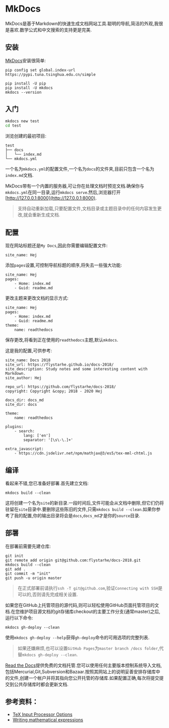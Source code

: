 # MkDocs
MkDocs是基于Markdown的快速生成文档网站工具.聪明的导航,简洁的外观,我很是喜欢.数学公式和中文搜索的支持更是完美.

## 安装
[MkDocs](http://www.mkdocs.org/)安装很简单:
```
pip config set global.index-url https://pypi.tuna.tsinghua.edu.cn/simple

pip install -U pip
pip install -U mkdocs
mkdocs --version
```

## 入门
```bash
mkdocs new test
cd test
```

浏览创建的最初项目:
```
test
├── docs
│   └── index.md
└── mkdocs.yml
```

一个名为`mkdocs.yml`的配置文件,一个名为`docs`的文件夹,目前只包含一个名为`index.md`文档.

MkDocs带有一个内置的服务器,可让你在处理文档时预览文档.确保你与`mkdocs.yml`在同一目录,运行`mkdocs serve`.然后,浏览器打开[http://127.0.0.1:8000](http://127.0.0.1:8000).

>支持自动重新加载,只要配置文件,文档目录或主题目录中的任何内容发生更改,就会重新生成文档.

## 配置
现在网站标题还是`My Docs`,因此你需要编辑配置文件:
```
site_name: Hej
```

添加`pages`设置,可控制导航标题的顺序,将失去一些强大功能:
```
site_name: Hej
pages:
    - Home: index.md
    - Guid: readme.md
```

更改主题来更改文档的显示方式:
```
site_name: Hej
pages:
    - Home: index.md
    - Guid: readme.md
theme:
    name: readthedocs
```

保存更改,将看到正在使用的`readthedocs`主题,默认`mkdocs`.

这是我的配置,可供参考:
```
site_name: Docs 2018
site_url: https://flystarhe.github.io/docs-2018/
site_description: Study notes and some interesting content with Markdown.
site_author: Hej

repo_url: https://github.com/flystarhe/docs-2018/
copyright: Copyright &copy; 2018 - 2020 Hej

docs_dir: docs_md
site_dir: docs

theme:
    name: readthedocs

plugins:
    - search:
        lang: ['en']
        separator: '[\s\-\.]+'

extra_javascript:
    - https://cdn.jsdelivr.net/npm/mathjax@3/es5/tex-mml-chtml.js
```

## 编译
看起来不错,您已准备好部署.首先建立文档:
```
mkdocs build --clean
```

这将创建一个名为`site`的新目录.一段时间后,文件可能会从文档中删除,但它们仍将驻留在`site`目录中.要删除这些陈旧的文件,只需`mkdocs build --clean`.如果你参考了我的配置,你的输出目录将会是`docs`,`docs_md`才是你的`source`目录.

## 部署
在部署前需要先建仓库:
```
git init
git remote add origin git@github.com:flystarhe/docs-2018.git
mkdocs build --clean
git add .
git commit -m "init"
git push -u origin master
```

>在正式部署前请执行`ssh -T git@github.com`,验证`Connecting with SSH`是可以的,否则请先完成相关设置.

如果您在GitHub上托管项目的源代码,则可以轻松使用GitHub页面托管项目的文档.在您维护项目源文档的git存储库checkout的主要工作分支(通常master)之后,运行以下命令:
```
mkdocs gh-deploy --clean
```

使用`mkdocs gh-deploy --help`获得`gh-deploy`命令的可用选项的完整列表.

>如果还嫌麻烦,也可以设置`GitHub Pages`为`master branch /docs folder`,代替`mkdocs gh-deploy --clean`.

[Read the Docs](https://readthedocs.org/)提供免费的文档托管.您可以使用任何主要版本控制系统导入文档,包括Mercurial,Git,Subversion和Bazaar.按照其网站上的说明妥善安排存储库中的文件,创建一个帐户并将其指向您公开托管的存储库.如果配置正确,每次将提交提交到公共存储库时都会更新文档.

## 参考资料：
- [TeX Input Processor Options](http://docs.mathjax.org/en/latest/options/input/tex.html)
- [Writing mathematical expressions](https://matplotlib.org/tutorials/text/mathtext.html)